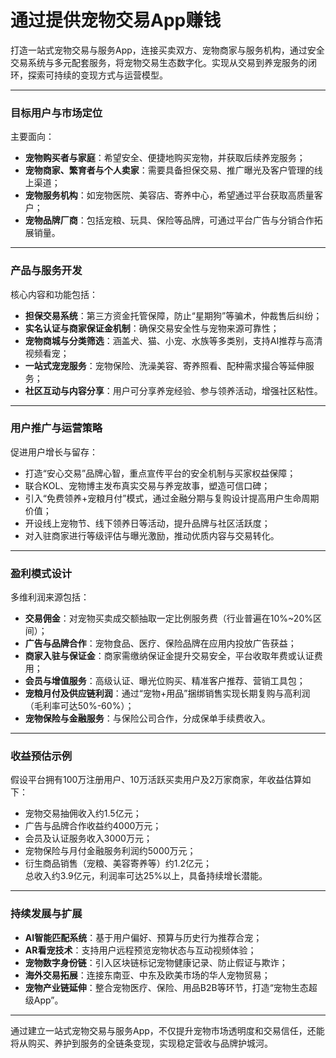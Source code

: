 # 通过提供宠物交易App赚钱

打造一站式宠物交易与服务App，连接买卖双方、宠物商家与服务机构，通过安全交易系统与多元配套服务，将宠物交易生态数字化。实现从交易到养宠服务的闭环，探索可持续的变现方式与运营模型。

***

### 目标用户与市场定位
主要面向：  
* **宠物购买者与家庭**：希望安全、便捷地购买宠物，并获取后续养宠服务；  
* **宠物商家、繁育者与个人卖家**：需要具备担保交易、推广曝光及客户管理的线上渠道；  
* **宠物服务机构**：如宠物医院、美容店、寄养中心，希望通过平台获取高质量客户；  
* **宠物品牌厂商**：包括宠粮、玩具、保险等品牌，可通过平台广告与分销合作拓展销量。

***

### 产品与服务开发
核心内容和功能包括：  
* **担保交易系统**：第三方资金托管保障，防止“星期狗”等骗术，仲裁售后纠纷；  
* **实名认证与商家保证金机制**：确保交易安全性与宠物来源可靠性；  
* **宠物商城与分类筛选**：涵盖犬、猫、小宠、水族等多类别，支持AI推荐与高清视频看宠；  
* **一站式宠宠服务**：宠物保险、洗澡美容、寄养照看、配种需求撮合等延伸服务；  
* **社区互动与内容分享**：用户可分享养宠经验、参与领养活动，增强社区粘性。

***

### 用户推广与运营策略
促进用户增长与留存：  
* 打造“安心交易”品牌心智，重点宣传平台的安全机制与买家权益保障；  
* 联合KOL、宠物博主发布真实交易与养宠故事，塑造可信口碑；  
* 引入“免费领养+宠粮月付”模式，通过金融分期与复购设计提高用户生命周期价值；  
* 开设线上宠物节、线下领养日等活动，提升品牌与社区活跃度；  
* 对入驻商家进行等级评估与曝光激励，推动优质内容与交易转化。

***

### 盈利模式设计
多维利润来源包括：  
* **交易佣金**：对宠物买卖成交额抽取一定比例服务费（行业普遍在10%~20%区间）；  
* **广告与品牌合作**：宠物食品、医疗、保险品牌在应用内投放广告获益；  
* **商家入驻与保证金**：商家需缴纳保证金提升交易安全，平台收取年费或认证费用；  
* **会员与增值服务**：高级认证、曝光位购买、精准客户推荐、营销工具包；  
* **宠粮月付及供应链利润**：通过“宠物+用品”捆绑销售实现长期复购与高利润（毛利率可达50%-60%）；  
* **宠物保险与金融服务**：与保险公司合作，分成保单手续费收入。

***

### 收益预估示例
假设平台拥有100万注册用户、10万活跃买卖用户及2万家商家，年收益估算如下：  
* 宠物交易抽佣收入约1.5亿元；  
* 广告与品牌合作收益约4000万元；  
* 会员及认证服务收入3000万元；  
* 宠物保险与月付金融服务利润约5000万元；  
* 衍生商品销售（宠粮、美容寄养等）约1.2亿元；  
总收入约3.9亿元，利润率可达25%以上，具备持续增长潜能。

***

### 持续发展与扩展
* **AI智能匹配系统**：基于用户偏好、预算与历史行为推荐合宠；  
* **AR看宠技术**：支持用户远程预览宠物状态与互动视频体验；  
* **宠物数字身份链**：引入区块链标记宠物健康记录、防止假证与欺诈；  
* **海外交易拓展**：连接东南亚、中东及欧美市场的华人宠物贸易；  
* **宠物产业链延伸**：整合宠物医疗、保险、用品B2B等环节，打造“宠物生态超级App”。

***

通过建立一站式宠物交易与服务App，不仅提升宠物市场透明度和交易信任，还能将从购买、养护到服务的全链条变现，实现稳定营收与品牌护城河。